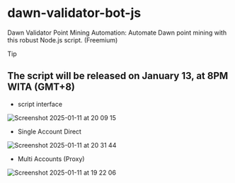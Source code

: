 # dawn-validator-bot-js
Dawn Validator Point Mining Automation: Automate Dawn point mining with this robust Node.js script. (Freemium)

> [!TIP]
> ## The script will be released on January 13, at 8PM WITA (GMT+8)


- script interface
  
![Screenshot 2025-01-11 at 20 09 15](https://github.com/user-attachments/assets/8f25c5b0-9b95-4ac4-a31b-a8184b3680ca)

- Single Account Direct
  
![Screenshot 2025-01-11 at 20 31 44](https://github.com/user-attachments/assets/c7940094-91d1-4304-ade7-ccc514b16c9e)

- Multi Accounts (Proxy)

![Screenshot 2025-01-11 at 19 22 06](https://github.com/user-attachments/assets/f7f38d5e-a778-4f36-adc3-7239b047240c)
